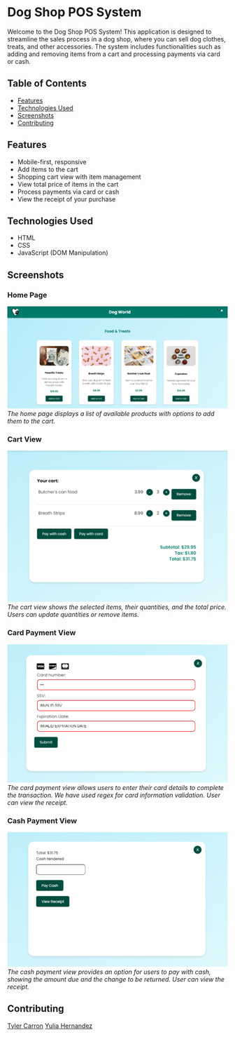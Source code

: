 # Dog Shop POS System

Welcome to the Dog Shop POS System! This application is designed to streamline the sales process in a dog shop, where you can sell dog clothes, treats, and other accessories. The system includes functionalities such as adding and removing items from a cart and processing payments via card or cash.

## Table of Contents

- [Features](#features)
- [Technologies Used](#technologies-used)
- [Screenshots](#screenshots)
- [Contributing](#contributing)

## Features

- Mobile-first, responsive
- Add items to the cart
- Shopping cart view with item management
- View total price of items in the cart
- Process payments via card or cash
- View the receipt of your purchase

## Technologies Used

- HTML
- CSS
- JavaScript (DOM Manipulation)

## Screenshots

### Home Page

![Home Page](assets/homepageView.PNG)
_The home page displays a list of available products with options to add them to the cart._

### Cart View

![Cart View](assets/cartView.PNG)
_The cart view shows the selected items, their quantities, and the total price. Users can update quantities or remove items._

### Card Payment View

![Card Payment View](assets/cardView.PNG)
_The card payment view allows users to enter their card details to complete the transaction. We have used regex for card information validation. User can view the receipt._

### Cash Payment View

![Cash Payment View](assets/cashView.PNG)
_The cash payment view provides an option for users to pay with cash, showing the amount due and the change to be returned. User can view the receipt._

## Contributing

<a href="https://github.com/tmcarron">Tyler Carron</a>
<a href="https://github.com/Yulia182">Yulia Hernandez</a>
